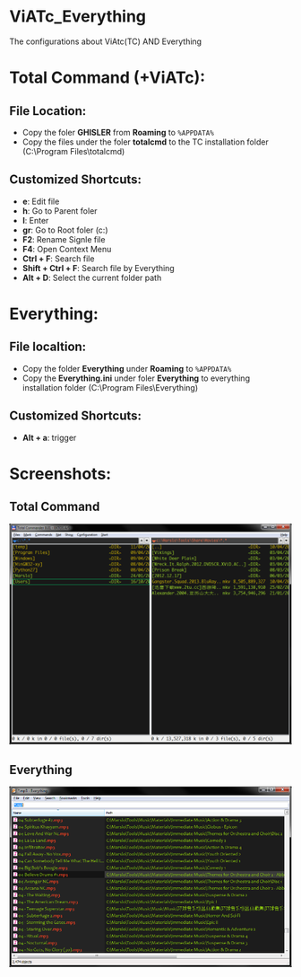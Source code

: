 ViATc_Everything
================

The configurations about ViAtc(TC) AND Everything

# Total Command (+ViATc):
## File Location:
- Copy the foler **GHISLER** from **Roaming** to `%APPDATA%`
- Copy the files under the foler **totalcmd** to the TC installation folder (C:\Program Files\totalcmd)

## Customized Shortcuts:
- **e**: Edit file
- **h**: Go to Parent foler
- **l**: Enter
- **gr**: Go to Root foler (c:\)
- **F2**: Rename Signle file
- **F4**: Open Context Menu
- **Ctrl + F**: Search file
- **Shift + Ctrl + F**: Search file by Everything
- **Alt + D**: Select the current folder path

# Everything:
## File localtion:
- Copy the folder **Everything** under **Roaming** to `%APPDATA%`
- Copy the **Everything.ini** under foler **Everything** to everything installation folder (C:\Program Files\Everything)

## Customized Shortcuts:
- **Alt + a**: trigger


# Screenshots:
## Total Command
![VIATC_Marslo](https://github.com/woainvzu/TC_ViATc--Everything_Configu_Marslo/blob/master/Images/Total_Command.png?raw=true)
## Everything
![Everything_Marslo](https://github.com/woainvzu/TC_ViATc--Everything_Configu_Marslo/blob/master/Images/Everything.png?raw=true)
